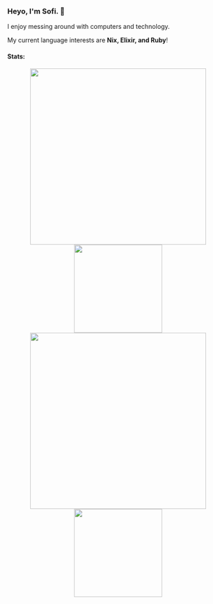 ### Heyo, I'm Sofi. 👋

I enjoy messing around with computers and technology.

My current language interests are **Nix, Elixir, and Ruby**!


#### Stats:

<a href="https://github.com/soupglasses#gh-light-mode-only">
  <div align="center">
    <img align="top" width="400px" src="https://github-readme-stats.vercel.app/api?username=soupglasses&&layout=compact&count_private=true&show_icons=true&hide_border=true&disable_animations=true&include_all_commits=true&title_color=24292F&text_color=24292F"/>
    <img align="top" width="200px" src="https://github-readme-stats.vercel.app/api/top-langs/?username=soupglasses&layout=compact&hide_border=true&card_width=200&title_color=24292F&text_color=24292F"/>
  </div>
</a>
<a href="https://github.com/soupglasses#gh-dark-mode-only">
  <div align="center">
    <img align="top" width="400px" src="https://github-readme-stats.vercel.app/api?username=soupglasses&&layout=compact&count_private=true&show_icons=true&hide_border=true&disable_animations=true&include_all_commits=true&bg_color=0D1117&title_color=FFFFFF&text_color=FFFFFF"/>
    <img align="top" width="200px" src="https://github-readme-stats.vercel.app/api/top-langs/?username=soupglasses&layout=compact&hide_border=true&card_width=200&bg_color=0D1117&title_color=FFFFFF&text_color=FFFFFF"/>
  </div>
</a>
